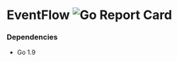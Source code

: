 # EventFlow ![Go Report Card](https://goreportcard.com/badge/github.com/tung-lin/EventFlow)

### Dependencies

- Go 1.9
